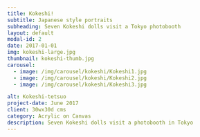 ```yaml
---
title: Kokeshi!
subtitle: Japanese style portraits
subheading: Seven Kokeshi dolls visit a Tokyo photobooth
layout: default
modal-id: 2
date: 2017-01-01
img: kokeshi-large.jpg
thumbnail: kokeshi-thumb.jpg
carousel:
  - image: /img/carousel/kokeshi/Kokeshi1.jpg
  - image: /img/carousel/kokeshi/Kokeshi2.jpg
  - image: /img/carousel/kokeshi/Kokeshi3.jpg

alt: Kokeshi-tetsuo
project-date: June 2017
client: 30wx30d cms
category: Acrylic on Canvas
description: Seven Kokeshi dolls visit a photobooth in Tokyo
---
```

